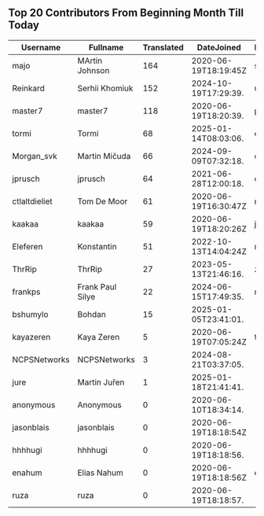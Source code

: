 ## Top 20 Contributors From Beginning Month Till Today ##
|Username|Fullname|Translated|DateJoined|Language|
|--------|--------|----------|----------|-------|
|majo|MArtin Johnson|164|2020-06-19T18:19:45Z|sv|
|Reinkard|Serhii Khomiuk|152|2024-10-19T17:29:39.|uk|
|master7|master7|118|2020-06-19T18:20:39.|pl|
|tormi|Tormi|68|2025-01-14T08:03:06.|et|
|Morgan_svk|Martin Mičuda|66|2024-09-09T07:32:18.|cs|
|jprusch|jprusch|64|2021-06-28T12:00:18.|de|
|ctlaltdieliet|Tom De Moor|61|2020-06-19T16:30:47Z|nl|
|kaakaa|kaakaa|59|2020-06-19T18:20:26Z|ja|
|Eleferen|Konstantin|51|2022-10-13T14:04:24Z|ru|
|ThrRip|ThrRip|27|2023-05-13T21:46:16.|zh_Hans|
|frankps|Frank Paul Silye|22|2024-06-15T17:49:35.|nb_NO|
|bshumylo|Bohdan|15|2025-01-05T23:41:01.||
|kayazeren|Kaya Zeren|5|2020-06-19T07:05:24Z|tr|
|NCPSNetworks|NCPSNetworks|3|2024-08-21T03:37:05.||
|jure|Martin Juřen|1|2025-01-18T21:41:41.||
|anonymous|Anonymous|0|2020-06-10T18:34:14.||
|jasonblais|jasonblais|0|2020-06-19T18:18:54Z||
|hhhhugi|hhhhugi|0|2020-06-19T18:18:56.||
|enahum|Elias  Nahum|0|2020-06-19T18:18:56Z|es|
|ruza|ruza|0|2020-06-19T18:18:57.||
